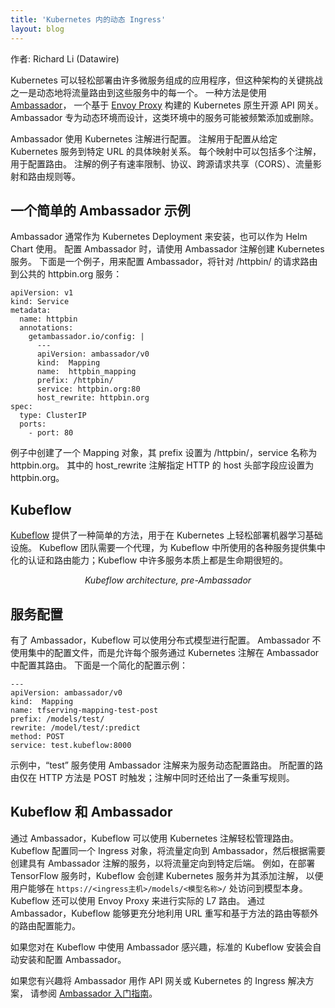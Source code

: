 ```yaml
---
title: 'Kubernetes 内的动态 Ingress'
layout: blog
---
```


<!--
title: Dynamic Ingress in Kubernetes
date:  2018-06-07
Author: Richard Li (Datawire)
-->

作者: Richard Li (Datawire)

<!--
Kubernetes makes it easy to deploy applications that consist of many microservices, but one of the key challenges with this type of architecture is dynamically routing ingress traffic to each of these services.  One approach is Ambassador, a Kubernetes-native open source API Gateway built on the Envoy Proxy. Ambassador is designed for dynamic environment where services may come and go frequently.
Ambassador is configured using Kubernetes annotations. Annotations are used to configure specific mappings from a given Kubernetes service to a particular URL. A mapping can include a number of annotations for configuring a route. Examples include rate limiting, protocol, cross-origin request sharing, traffic shadowing, and routing rules.
-->

Kubernetes 可以轻松部署由许多微服务组成的应用程序，但这种架构的关键挑战之一是动态地将流量路由到这些服务中的每一个。
一种方法是使用 [Ambassador](https://www.getambassador.io)，
一个基于 [Envoy Proxy](https://www.envoyproxy.io) 构建的 Kubernetes 原生开源 API 网关。
Ambassador 专为动态环境而设计，这类环境中的服务可能被频繁添加或删除。

Ambassador 使用 Kubernetes 注解进行配置。
注解用于配置从给定 Kubernetes 服务到特定 URL 的具体映射关系。
每个映射中可以包括多个注解，用于配置路由。
注解的例子有速率限制、协议、跨源请求共享（CORS）、流量影射和路由规则等。

<!--
## A Basic Ambassador Example
Ambassador is typically installed as a Kubernetes deployment, and is also available as a Helm chart. To configure Ambassador, create a Kubernetes service with the Ambassador annotations. Here is an example that configures Ambassador to route requests to /httpbin/ to the public httpbin.org service:
-->

## 一个简单的 Ambassador 示例

Ambassador 通常作为 Kubernetes Deployment 来安装，也可以作为 Helm Chart 使用。
配置 Ambassador 时，请使用 Ambassador 注解创建 Kubernetes 服务。
下面是一个例子，用来配置 Ambassador，将针对 /httpbin/ 的请求路由到公共的 httpbin.org 服务：

```
apiVersion: v1
kind: Service
metadata:
  name: httpbin
  annotations:
    getambassador.io/config: |
      ---
      apiVersion: ambassador/v0
      kind:  Mapping
      name:  httpbin_mapping
      prefix: /httpbin/
      service: httpbin.org:80
      host_rewrite: httpbin.org
spec:
  type: ClusterIP
  ports:
    - port: 80
```

<!--
A mapping object is created with a prefix of /httpbin/ and a service name of httpbin.org. The host_rewrite annotation specifies that the HTTP host header should be set to httpbin.org.
-->

例子中创建了一个 Mapping 对象，其 prefix 设置为 /httpbin/，service 名称为 httpbin.org。
其中的 host_rewrite 注解指定 HTTP 的 host 头部字段应设置为 httpbin.org。

<!--
## Kubeflow
Kubeflow provides a simple way to easily deploy machine learning infrastructure on Kubernetes. The Kubeflow team needed a proxy that provided a central point of authentication and routing to the wide range of services used in Kubeflow, many of which are ephemeral in nature.
<center><i>Kubeflow architecture, pre-Ambassador</center></i>
-->

## Kubeflow

[Kubeflow](https://github.com/kubeflow/kubeflow) 提供了一种简单的方法，用于在 Kubernetes 上轻松部署机器学习基础设施。
Kubeflow 团队需要一个代理，为 Kubeflow 中所使用的各种服务提供集中化的认证和路由能力；Kubeflow 中许多服务本质上都是生命期很短的。

<center><i>Kubeflow architecture, pre-Ambassador</center></i>

<!--
## Service configuration
With Ambassador, Kubeflow can use a distributed model for configuration. Instead of a central configuration file, Ambassador allows each service to configure its route in Ambassador via Kubernetes annotations. Here is a simplified example configuration:
-->

## 服务配置

有了 Ambassador，Kubeflow 可以使用分布式模型进行配置。
Ambassador 不使用集中的配置文件，而是允许每个服务通过 Kubernetes 注解在 Ambassador 中配置其路由。
下面是一个简化的配置示例：

```
---
apiVersion: ambassador/v0
kind:  Mapping
name: tfserving-mapping-test-post
prefix: /models/test/
rewrite: /model/test/:predict
method: POST
service: test.kubeflow:8000
```

<!--
In this example, the “test” service uses Ambassador annotations to dynamically configure a route to the service, triggered only when the HTTP method is a POST, and the annotation also specifies a rewrite rule.
-->

示例中，“test” 服务使用 Ambassador 注解来为服务动态配置路由。
所配置的路由仅在 HTTP 方法是 POST 时触发；注解中同时还给出了一条重写规则。

<!--
With Ambassador, Kubeflow manages routing easily with Kubernetes annotations. Kubeflow configures a single ingress object that directs traffic to Ambassador, then creates services with Ambassador annotations as needed to direct traffic  to specific backends. For example, when deploying TensorFlow services,  Kubeflow creates and and annotates a K8s service so that the model will be served at https://<ingress host>/models/<model name>/. Kubeflow can also use the Envoy Proxy to do the actual L7 routing. Using Ambassador, Kubeflow takes advantage of additional routing configuration like URL rewriting and method-based routing.
If you’re interested in using Ambassador with Kubeflow, the standard Kubeflow install automatically installs and configures Ambassador.
If you’re interested in using Ambassador as an API Gateway or Kubernetes ingress solution for your non-Kubeflow services, check out the Getting Started with Ambassador guide.
## Kubeflow and Ambassador
-->

## Kubeflow 和 Ambassador

通过 Ambassador，Kubeflow 可以使用 Kubernetes 注解轻松管理路由。
Kubeflow 配置同一个 Ingress 对象，将流量定向到 Ambassador，然后根据需要创建具有 Ambassador 注解的服务，以将流量定向到特定后端。
例如，在部署 TensorFlow 服务时，Kubeflow 会创建 Kubernetes 服务并为其添加注解，
以便用户能够在 `https://<ingress主机>/models/<模型名称>/` 处访问到模型本身。
Kubeflow 还可以使用 Envoy Proxy 来进行实际的 L7 路由。
通过 Ambassador，Kubeflow 能够更充分地利用 URL 重写和基于方法的路由等额外的路由配置能力。

如果您对在 Kubeflow 中使用 Ambassador 感兴趣，标准的 Kubeflow 安装会自动安装和配置 Ambassador。

如果您有兴趣将 Ambassador 用作 API 网关或 Kubernetes 的 Ingress 解决方案，
请参阅 [Ambassador 入门指南](https://www.getambassador.io/user-guide/getting-started)。
